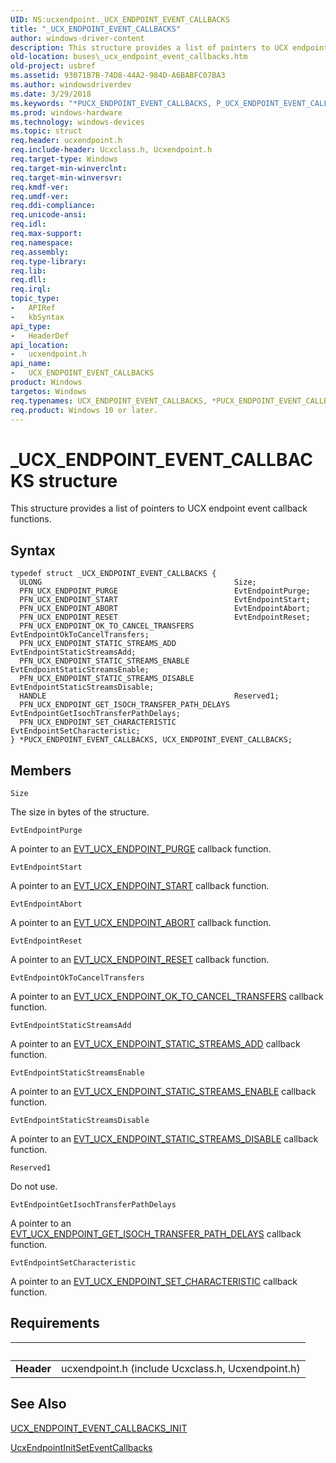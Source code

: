 ```yaml
---
UID: NS:ucxendpoint._UCX_ENDPOINT_EVENT_CALLBACKS
title: "_UCX_ENDPOINT_EVENT_CALLBACKS"
author: windows-driver-content
description: This structure provides a list of pointers to UCX endpoint event callback functions.
old-location: buses\_ucx_endpoint_event_callbacks.htm
old-project: usbref
ms.assetid: 93071B7B-74D8-44A2-984D-A6BABFC07BA3
ms.author: windowsdriverdev
ms.date: 3/29/2018
ms.keywords: "*PUCX_ENDPOINT_EVENT_CALLBACKS, P_UCX_ENDPOINT_EVENT_CALLBACKS, P_UCX_ENDPOINT_EVENT_CALLBACKS structure pointer [Buses], UCX_ENDPOINT_EVENT_CALLBACKS, UCX_ENDPOINT_EVENT_CALLBACKS structure [Buses], _UCX_ENDPOINT_EVENT_CALLBACKS, buses._ucx_endpoint_event_callbacks, ucxendpoint/P_UCX_ENDPOINT_EVENT_CALLBACKS, ucxendpoint/_UCX_ENDPOINT_EVENT_CALLBACKS"
ms.prod: windows-hardware
ms.technology: windows-devices
ms.topic: struct
req.header: ucxendpoint.h
req.include-header: Ucxclass.h, Ucxendpoint.h
req.target-type: Windows
req.target-min-winverclnt: 
req.target-min-winversvr: 
req.kmdf-ver: 
req.umdf-ver: 
req.ddi-compliance: 
req.unicode-ansi: 
req.idl: 
req.max-support: 
req.namespace: 
req.assembly: 
req.type-library: 
req.lib: 
req.dll: 
req.irql: 
topic_type:
-	APIRef
-	kbSyntax
api_type:
-	HeaderDef
api_location:
-	ucxendpoint.h
api_name:
-	UCX_ENDPOINT_EVENT_CALLBACKS
product: Windows
targetos: Windows
req.typenames: UCX_ENDPOINT_EVENT_CALLBACKS, *PUCX_ENDPOINT_EVENT_CALLBACKS
req.product: Windows 10 or later.
---
```


# _UCX_ENDPOINT_EVENT_CALLBACKS structure
This structure provides a list of  pointers to UCX endpoint event callback functions.

## Syntax
```
typedef struct _UCX_ENDPOINT_EVENT_CALLBACKS {
  ULONG                                           Size;
  PFN_UCX_ENDPOINT_PURGE                          EvtEndpointPurge;
  PFN_UCX_ENDPOINT_START                          EvtEndpointStart;
  PFN_UCX_ENDPOINT_ABORT                          EvtEndpointAbort;
  PFN_UCX_ENDPOINT_RESET                          EvtEndpointReset;
  PFN_UCX_ENDPOINT_OK_TO_CANCEL_TRANSFERS         EvtEndpointOkToCancelTransfers;
  PFN_UCX_ENDPOINT_STATIC_STREAMS_ADD             EvtEndpointStaticStreamsAdd;
  PFN_UCX_ENDPOINT_STATIC_STREAMS_ENABLE          EvtEndpointStaticStreamsEnable;
  PFN_UCX_ENDPOINT_STATIC_STREAMS_DISABLE         EvtEndpointStaticStreamsDisable;
  HANDLE                                          Reserved1;
  PFN_UCX_ENDPOINT_GET_ISOCH_TRANSFER_PATH_DELAYS EvtEndpointGetIsochTransferPathDelays;
  PFN_UCX_ENDPOINT_SET_CHARACTERISTIC             EvtEndpointSetCharacteristic;
} *PUCX_ENDPOINT_EVENT_CALLBACKS, UCX_ENDPOINT_EVENT_CALLBACKS;
```

## Members


`Size`

The size in bytes of the structure.

`EvtEndpointPurge`

A pointer to an <a href="https://msdn.microsoft.com/library/windows/hardware/mt187827">EVT_UCX_ENDPOINT_PURGE</a> callback function.

`EvtEndpointStart`

A pointer to an <a href="https://msdn.microsoft.com/library/windows/hardware/mt187829">EVT_UCX_ENDPOINT_START</a> callback function.

`EvtEndpointAbort`

A pointer to an <a href="https://msdn.microsoft.com/library/windows/hardware/mt187825">EVT_UCX_ENDPOINT_ABORT</a> callback function.

`EvtEndpointReset`

A pointer to an <a href="https://msdn.microsoft.com/library/windows/hardware/mt187828">EVT_UCX_ENDPOINT_RESET</a> callback function.

`EvtEndpointOkToCancelTransfers`

A pointer to an <a href="https://msdn.microsoft.com/library/windows/hardware/mt187826">EVT_UCX_ENDPOINT_OK_TO_CANCEL_TRANSFERS</a> callback function.

`EvtEndpointStaticStreamsAdd`

A pointer to an <a href="https://msdn.microsoft.com/library/windows/hardware/mt187830">EVT_UCX_ENDPOINT_STATIC_STREAMS_ADD</a> callback function.

`EvtEndpointStaticStreamsEnable`

A pointer to an <a href="https://msdn.microsoft.com/library/windows/hardware/mt187832">EVT_UCX_ENDPOINT_STATIC_STREAMS_ENABLE</a> callback function.

`EvtEndpointStaticStreamsDisable`

A pointer to an <a href="https://msdn.microsoft.com/library/windows/hardware/mt187831">EVT_UCX_ENDPOINT_STATIC_STREAMS_DISABLE</a> callback function.

`Reserved1`

Do not use.

`EvtEndpointGetIsochTransferPathDelays`

A pointer to an <a href="https://msdn.microsoft.com/E400CCAE-8F0F-4814-8B63-EB4E116543A2">EVT_UCX_ENDPOINT_GET_ISOCH_TRANSFER_PATH_DELAYS</a> callback function.

`EvtEndpointSetCharacteristic`

A pointer to an <a href="https://msdn.microsoft.com/4FA3F175-52E4-472D-A9B3-B3B4B37E1701">EVT_UCX_ENDPOINT_SET_CHARACTERISTIC</a> callback function.


## Requirements
| &nbsp; | &nbsp; |
| ---- |:---- |
| **Header** | ucxendpoint.h (include Ucxclass.h, Ucxendpoint.h) |

## See Also

<a href="https://msdn.microsoft.com/library/windows/hardware/mt188064">UCX_ENDPOINT_EVENT_CALLBACKS_INIT</a>



<a href="https://msdn.microsoft.com/library/windows/hardware/mt188041">UcxEndpointInitSetEventCallbacks</a>